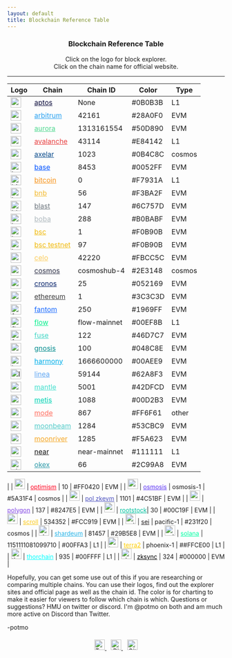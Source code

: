 ```yaml
---
layout: default
title: Blockchain Reference Table
---
```


<div style="text-align: center;">
<h3>Blockchain Reference Table</h3>
Click on the logo for block explorer.
<br>
Click on the chain name for official website.
</div>
<hr>

| Logo | Chain | Chain ID | Color | Type |
|------|-------|----------|-------|------|
| <a href="https://explorer.aptoslabs.com"><img src="https://s2.coinmarketcap.com/static/img/coins/64x64/14803.png" alt="aptos" style="width: 24px; height: 24px;"></a> | <a href="https://aptoslabs.com" style='color:#0B0B3B'>aptos</a> | None | #0B0B3B | L1 |
| <a href="https://arbiscan.io"><img src="https://s2.coinmarketcap.com/static/img/coins/64x64/11223.png" alt="arbitrum" style="width: 24px; height: 24px;"></a> | <a href="https://arbitrum.io" style='color:#28A0F0'>arbitrum</a> | 42161 | #28A0F0 | EVM |
| <a href="https://aurorascan.dev"><img src="https://s2.coinmarketcap.com/static/img/coins/64x64/14803.png" alt="aurora" style="width: 24px; height: 24px;"></a> | <a href="https://aurora.dev" style='color:#50D890'>aurora</a> | 1313161554 | #50D890 | EVM |
| <a href="https://snowtrace.io"><img src="https://s2.coinmarketcap.com/static/img/coins/64x64/12559.png" alt="avalanche" style="width: 24px; height: 24px;"></a> | <a href="https://avax.network" style='color:#E84142'>avalanche</a> | 43114 | #E84142 | L1 |
| <a href="https://axelarscan.io"><img src="https://s2.coinmarketcap.com/static/img/coins/64x64/15041.png" alt="axelar" style="width: 24px; height: 24px;"></a> | <a href="https://axelar.network" style='color:#0B4C8C'>axelar</a> | 1023 | #0B4C8C | cosmos |
| <a href="https://basescan.org"><img src="https://s2.coinmarketcap.com/static/img/coins/64x64/24488.png" alt="base" style="width: 24px; height: 24px;"></a> | <a href="https://base.org" style='color:#0052FF'>base</a> | 8453 | #0052FF | EVM |
| <a href="https://www.blockchain.com/explorer"><img src="https://s2.coinmarketcap.com/static/img/coins/64x64/1.png" alt="bitcoin" style="width: 24px; height: 24px;"></a> | <a href="https://bitcoin.org" style='color:#F7931A'>bitcoin</a> | 0 | #F7931A | L1 |
| <a href="https://bscscan.com"><img src="https://s2.coinmarketcap.com/static/img/coins/64x64/1839.png" alt="bnb" style="width: 24px; height: 24px;"></a> | <a href="https://www.binance.com" style='color:#F3BA2F'>bnb</a> | 56 | #F3BA2F | EVM |
| <a href="https://explorer.blastapi.io"><img src="https://s2.coinmarketcap.com/static/img/coins/64x64/14746.png" alt="blast" style="width: 24px; height: 24px;"></a> | <a href="https://blastapi.io" style='color:#6C757D'>blast</a> | 147 | #6C757D | EVM |
| <a href="https://bobascan.com"><img src="https://s2.coinmarketcap.com/static/img/coins/64x64/14556.png" alt="boba" style="width: 24px; height: 24px;"></a> | <a href="https://boba.network" style='color:#B0BABF'>boba</a> | 288 | #B0BABF | EVM |
| <a href="https://bscscan.com"><img src="https://s2.coinmarketcap.com/static/img/coins/64x64/1839.png" alt="bsc" style="width: 24px; height: 24px;"></a> | <a href="https://www.binance.org/en/smartChain" style='color:#F0B90B'>bsc</a> | 1 | #F0B90B | EVM |
| <a href="https://testnet.bscscan.com"><img src="https://s2.coinmarketcap.com/static/img/coins/64x64/1839.png" alt="bsc testnet" style="width: 24px; height: 24px;"></a> | <a href="https://testnet.bscscan.com" style='color:#F0B90B'>bsc testnet</a> | 97 | #F0B90B | EVM |
| <a href="https://explorer.celo.org"><img src="https://s2.coinmarketcap.com/static/img/coins/64x64/5567.png" alt="celo" style="width: 24px; height: 24px;"></a> | <a href="https://celo.org" style='color:#FBCC5C'>celo</a> | 42220 | #FBCC5C | EVM |
| <a href="https://www.mintscan.io/cosmos"><img src="https://s2.coinmarketcap.com/static/img/coins/64x64/3794.png" alt="cosmos" style="width: 24px; height: 24px;"></a> | <a href="https://cosmos.network" style='color:#2E3148'>cosmos</a> | cosmoshub-4 | #2E3148 | cosmos |
| <a href="https://cronos.org/explorer"><img src="https://s2.coinmarketcap.com/static/img/coins/64x64/3635.png" alt="cronos" style="width: 24px; height: 24px;"></a> | <a href="https://cronos.org" style='color:#052169'>cronos</a> | 25 | #052169 | EVM |
| <a href="https://etherscan.io"><img src="https://s2.coinmarketcap.com/static/img/coins/64x64/1027.png" alt="ethereum" style="width: 24px; height: 24px;"></a> | <a href="https://ethereum.org" style='color:#3C3C3D'>ethereum</a> | 1 | #3C3C3D | EVM |
| <a href="https://ftmscan.com"><img src="https://s2.coinmarketcap.com/static/img/coins/64x64/3513.png" alt="fantom" style="width: 24px; height: 24px;"></a> | <a href="https://fantom.foundation" style="color:#1969FF">fantom</a> | 250 | #1969FF | EVM |
| <a href="https://flowscan.org"><img src="https://s2.coinmarketcap.com/static/img/coins/64x64/4558.png" alt="flow" style="width: 24px; height: 24px;"></a> | <a href="https://www.onflow.org" style='color:#00EF8B'>flow</a> | flow-mainnet | #00EF8B | L1 |
| <a href="https://explorer.fuse.io"><img src="https://s2.coinmarketcap.com/static/img/coins/64x64/5634.png" alt="fuse" style="width: 24px; height: 24px;"></a> | <a href="https://fuse.io" style='color:#46D7C7'>fuse</a> | 122 | #46D7C7 | EVM |
| <a href="https://gnosisscan.io"><img src="https://s2.coinmarketcap.com/static/img/coins/64x64/1659.png" alt="gnosis" style="width: 24px; height: 24px;"></a> | <a href="https://gnosis.io" style='color:#048C8E'>gnosis</a> | 100 | #048C8E | EVM |
| <a href="https://explorer.harmony.one"><img src="https://s2.coinmarketcap.com/static/img/coins/64x64/3945.png" alt="harmony" style="width: 24px; height: 24px;"></a> | <a href="https://www.harmony.one" style='color:#00AEE9'>harmony</a> | 1666600000 | #00AEE9 | EVM |
| <a href="https://lineascan.io"><img src="https://s2.coinmarketcap.com/static/img/coins/64x64/20172.png" alt="linea" style="width: 24px; height: 24px;"></a> | <a href="https://linea.build" style="color:#62A8F3">linea</a> | 59144 | #62A8F3 | EVM |
| <a href="https://mantleblockchain.io"><img src="https://s2.coinmarketcap.com/static/img/coins/64x64/16538.png" alt="mantle" style="width: 24px; height: 24px;"></a> | <a href="https://mantle.xyz" style="color:#42DFCD">mantle</a> | 5001 | #42DFCD | EVM |
| <a href="https://andromeda-explorer.metis.io"><img src="https://s2.coinmarketcap.com/static/img/coins/64x64/14014.png" alt="metis" style="width: 24px; height: 24px;"></a> |<a href="https://www.metis.io" style='color:#00D2B3'>metis</a> | 1088 | #00D2B3 | EVM |
| <a href="https://modenetwork.io"><img src="https://s2.coinmarketcap.com/static/img/coins/64x64/20722.png" alt="mode" style="width: 24px; height: 24px;"></a> | <a href="https://mode.network" style="color:#FF6F61">mode</a> | 867 | #FF6F61 | other |
| <a href="https://moonscan.io"><img src="https://s2.coinmarketcap.com/static/img/coins/64x64/12125.png" alt="moonbeam" style="width: 24px; height: 24px;"></a> |<a href ="https://moonbeam.network" style='color:#53CBC9'>moonbeam</a></span> | 1284 | #53CBC9 | EVM |
| <a href="https://moonriver.moonscan.io"><img src="https://s2.coinmarketcap.com/static/img/coins/64x64/9285.png" alt="moonriver" style="width: 24px; height: 24px;"></a> | <a href="https://moonbeam.network/networks/moonriver" style='color:#F5A623'>moonriver</a> | 1285 | #F5A623 | EVM |
| <a href="https://explorer.near.org"><img src="https://s2.coinmarketcap.com/static/img/coins/64x64/10365.png" alt="near" style="width: 24px; height: 24px;"></a> | <a href="https://near.org" style='color:#111111'>near</a> | near-mainnet | #111111 | L1 |
| <a href="https://www.oklink.com"><img src="https://s2.coinmarketcap.com/static/img/coins/64x64/3362.png" alt="okex" style="width: 24px; height: 24px;"></a> | <a href="https://www.okex.com" style="color:#2C99A8">okex</a> | 66 | #2C99A8 | EVM |
|
| <a href="https://optimistic.etherscan.io"><img src="https://s2.coinmarketcap.com/static/img/coins/64x64/14377.png" alt="optimism" style="width: 24px; height: 24px;"></a> | <a href="https://optimism.io" style='color:#FF0420'>optimism</a> | 10 | #FF0420 | EVM |
| <a href="https://www.mintscan.io/osmosis"><img src="https://s2.coinmarketcap.com/static/img/coins/64x64/12220.png" alt="osmosis" style="width: 24px; height: 24px;"></a> | <a href="https://osmosis.zone" style='color:#5A31F4'>osmosis</a> | osmosis-1 | #5A31F4 | cosmos |
| <a href="https://zkevm.polygonscan.com"><img src="https://s2.coinmarketcap.com/static/img/coins/64x64/17174.png" alt="pol zkevm" style="width: 24px; height: 24px;"></a> | <a href="https://polygon.technology/polygon-zkevm" style='color:#4C51BF'>pol zkevm</a> | 1101 | #4C51BF | EVM |
| <a href="https://polygonscan.com"><img src="https://s2.coinmarketcap.com/static/img/coins/64x64/3890.png" alt="polygon" style="width: 24px; height: 24px;"></a> | <a href="https://polygon.technology" style='color:#8247E5'>polygon</a> | 137 | #8247E5 | EVM |
| <a href="https://explorer.rsk.co"><img src="https://s2.coinmarketcap.com/static/img/coins/64x64/3629.png" alt="rootstock" style="width: 24px; height: 24px;"></a> | <a href="https://rootstock.io" style='color:#00C19F'>rootstock</a>| 30 | #00C19F | EVM | 
| <a href="https://scroll.io"><img src="https://s2.coinmarketcap.com/static/img/coins/64x64/20703.png" alt="scroll" style="width: 24px; height: 24px;"></a> | <a href="https://scroll.io" style="color:#FCC919">scroll</a> | 534352 | #FCC919 | EVM |
| <a href="https://sei.explorers.guru"><img src="https://s2.coinmarketcap.com/static/img/coins/64x64/23212.png" alt="sei" style="width: 24px; height: 24px;"></a> | <a href="https://www.seinetwork.io" style='color:#231f20'>sei</a> | pacific-1 | #231f20 | cosmos |
| <a href="https://explorer.shardeum.org"><img src="https://s2.coinmarketcap.com/static/img/coins/64x64/16192.png" alt="shardeum" style="width: 24px; height: 24px;"></a> | <a href="https://shardeum.org" style='color:#29B5E8'>shardeum</a> | 81457 | #29B5E8 | EVM |
| <a href="https://explorer.solana.com"><img src="https://s2.coinmarketcap.com/static/img/coins/64x64/5426.png" alt="solana" style="width: 24px; height: 24px;"></a> | <a href="https://solana.com" style='color:#00FFA3'>solana</a> | 1151111081099710 | #00FFA3 | L1 |
| <a href="https://terrasco.pe"><img src="https://s2.coinmarketcap.com/static/img/coins/64x64/4172.png" alt="terra2" style="width: 24px; height: 24px;"></a> | <a href="https://terra.money" style="color:#FFCE00">terra2</a> | phoenix-1 | ##FFCE00 | L1 |
| <a href="https://viewblock.io/thorchain"><img src="https://s2.coinmarketcap.com/static/img/coins/64x64/4157.png" alt="thorchain" style="width: 24px; height: 24px;"></a> | <a href="https://thorchain.org" style="color:#00FFFF">thorchain</a> | 935 | #00FFFF | L1 |
| <a href="https://zkscan.io"><img src="https://s2.coinmarketcap.com/static/img/coins/64x64/15892.png" alt="zksync" style="width: 24px; height: 24px;"></a> | <a href="https://zksync.io" style="color:#000000">zksync</a> | 324 | #000000 | EVM |

Hopefully, you can get some use out of this if you are researching or comparing multiple chains. You can use their logos, find out the explorer sites and official page as well as the chain id. The color is for charting to make it easier for viewers to follow which chain is which. Questions or suggestions? HMU on twitter or discord. I'm @potmo on both and am much more active on Discord than Twitter. 

-potmo




<div style="text-align: center; margin-top: 20px;">
    <a href="https://twitter.com/potmo" target="_blank">
        <img src="https://cdn.iconscout.com/icon/free/png-256/twitter-241-721979.png" alt="Twitter" style="width: 24px; height: 24px;">
    </a>
    <a href="https://discord.gg/vxFsvUwEqg" target="_blank" style="margin-left: 10px;">
        <img src="https://cdn.iconscout.com/icon/free/png-256/discord-3-569463.png" alt="Discord" style="width: 24px; height: 24px;">
    </a>
    <a href="https://github.com/davidenoch/davidenoch.github.io/Blockchain-info" target="_blank" style="margin-left: 10px;">
        <img src="https://cdn.iconscout.com/icon/free/png-256/github-153-675523.png" alt="GitHub" style="width: 24px; height: 24px;">
    </a>
</div>
